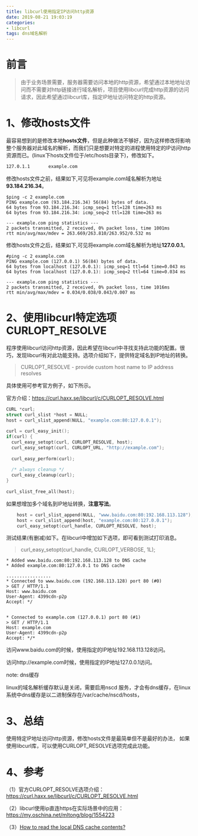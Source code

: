 ```yaml
---
title: libcurl使用指定IP访问http资源
date: 2019-08-21 19:03:19
categories: 
- libcurl
tags: dns域名解析
---
```


# 前言

>由于业务场景需要，服务器需要访问本地的http资源，希望通过本地地址访问而不需要对http链接进行域名解析，项目使用libcurl完成http资源的访问请求，因此希望通过libcurl库，指定IP地址访问特定的http资源。

# 1、修改hosts文件

最容易想到的是修改本地**hosts文件**，但是此种做法不够好，因为这样修改将影响整个服务器对此域名的解析，而我们只是想要对特定的进程使用特定的IP访问http资源而已。(linux下hosts文件位于/etc/hosts目录下)，修改如下。

```bash
127.0.1.1       example.com
```

修改hosts文件之前，结果如下,可见将example.com域名解析为地址**93.184.216.34**。

```
$ping -c 2 example.com
PING example.com (93.184.216.34) 56(84) bytes of data.
64 bytes from 93.184.216.34: icmp_seq=1 ttl=128 time=263 ms
64 bytes from 93.184.216.34: icmp_seq=2 ttl=128 time=263 ms

--- example.com ping statistics ---
2 packets transmitted, 2 received, 0% packet loss, time 1001ms
rtt min/avg/max/mdev = 263.669/263.810/263.952/0.532 ms
```

修改hosts文件之后，结果如下,可见将example.com域名解析为地址**127.0.0.1**。

```
#ping -c 2 example.com
PING example.com (127.0.0.1) 56(84) bytes of data.
64 bytes from localhost (127.0.0.1): icmp_seq=1 ttl=64 time=0.043 ms
64 bytes from localhost (127.0.0.1): icmp_seq=2 ttl=64 time=0.034 ms

--- example.com ping statistics ---
2 packets transmitted, 2 received, 0% packet loss, time 1016ms
rtt min/avg/max/mdev = 0.034/0.038/0.043/0.007 ms
```

# 2、使用libcurl特定选项CURLOPT_RESOLVE 

程序使用libcurl访问http资源，因此希望在libcurl中寻找支持此功能的配置。很巧，发现libcurl有对此功能支持。选项介绍如下，提供特定域名到IP地址的转换。

>CURLOPT_RESOLVE - provide custom host name to IP address resolves

具体使用可参考官方例子，如下所示。

官方介绍：https://curl.haxx.se/libcurl/c/CURLOPT_RESOLVE.html

```cpp
CURL *curl;
struct curl_slist *host = NULL;
host = curl_slist_append(NULL, "example.com:80:127.0.0.1");
 
curl = curl_easy_init();
if(curl) {
  curl_easy_setopt(curl, CURLOPT_RESOLVE, host);
  curl_easy_setopt(curl, CURLOPT_URL, "http://example.com");
 
  curl_easy_perform(curl);
 
  /* always cleanup */
  curl_easy_cleanup(curl);
}
 
curl_slist_free_all(host);
```

如果想增加多个域名到IP地址转换，**注意写法**。

```cpp
	host = curl_slist_append(NULL, "www.baidu.com:80:192.168.113.128");
	host = curl_slist_append(host, "example.com:80:127.0.0.1");
	curl_easy_setopt(curl_handle, CURLOPT_RESOLVE, host);
```

测试结果(有删减)如下。在libcurl中增加如下选项，即可看到测试打印消息。

> curl_easy_setopt(curl_handle, CURLOPT_VERBOSE, 1L);

```
* Added www.baidu.com:80:192.168.113.128 to DNS cache
* Added example.com:80:127.0.0.1 to DNS cache

.................
* Connected to www.baidu.com (192.168.113.128) port 80 (#0)
> GET / HTTP/1.1
Host: www.baidu.com
User-Agent: 4399cdn-p2p
Accept: */


* Connected to example.com (127.0.0.1) port 80 (#1)
> GET / HTTP/1.1
Host: example.com
User-Agent: 4399cdn-p2p
Accept: */*
```

访问www.baidu.com的时候，使用指定的IP地址192.168.113.128访问。

访问http://example.com时候，使用指定的IP地址127.0.0.1访问。



note: dns缓存

linux的域名解析缓存默认是关闭，需要启用nscd 服务，才会有dns缓存，在linux系统中dns缓存是以二进制保存在/var/cache/nscd/hosts，



# 3、总结

使用特定IP地址访问http资源，修改hosts文件是最简单但不是最好的办法， 如果使用libcurl库，可以使用CURLOPT_RESOLVE选项完成此功能。

# 4、参考

（1）官方CURLOPT_RESOLVE选项介绍：https://curl.haxx.se/libcurl/c/CURLOPT_RESOLVE.html

（2）libcurl使用ip直连https在实际场景中的应用：https://my.oschina.net/mltong/blog/1554223

（3）[How to read the local DNS cache contents?](https://unix.stackexchange.com/questions/28553/how-to-read-the-local-dns-cache-contents)






